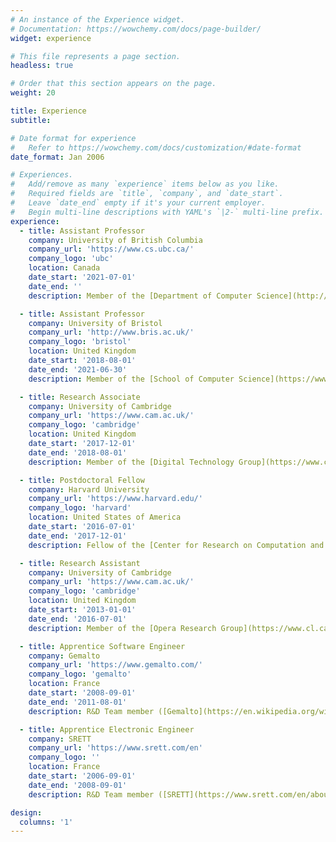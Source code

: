 ```yaml
---
# An instance of the Experience widget.
# Documentation: https://wowchemy.com/docs/page-builder/
widget: experience

# This file represents a page section.
headless: true

# Order that this section appears on the page.
weight: 20

title: Experience
subtitle:

# Date format for experience
#   Refer to https://wowchemy.com/docs/customization/#date-format
date_format: Jan 2006

# Experiences.
#   Add/remove as many `experience` items below as you like.
#   Required fields are `title`, `company`, and `date_start`.
#   Leave `date_end` empty if it's your current employer.
#   Begin multi-line descriptions with YAML's `|2-` multi-line prefix.
experience:
  - title: Assistant Professor
    company: University of British Columbia
    company_url: 'https://www.cs.ubc.ca/'
    company_logo: 'ubc'
    location: Canada
    date_start: '2021-07-01'
    date_end: ''
    description: Member of the [Department of Computer Science](http://www.bris.ac.uk/engineering/departments/computerscience/), member of the [Security & Privacy Group](https://spg.cs.ubc.ca/), and member of the [Systopia Lab](https://systopia.cs.ubc.ca/).

  - title: Assistant Professor
    company: University of Bristol
    company_url: 'http://www.bris.ac.uk/'
    company_logo: 'bristol'
    location: United Kingdom
    date_start: '2018-08-01'
    date_end: '2021-06-30'
    description: Member of the [School of Computer Science](https://www.bristol.ac.uk/science-engineering/schools/computer-science/).

  - title: Research Associate
    company: University of Cambridge
    company_url: 'https://www.cam.ac.uk/'
    company_logo: 'cambridge'
    location: United Kingdom
    date_start: '2017-12-01'
    date_end: '2018-08-01'
    description: Member of the [Digital Technology Group](https://www.cl.cam.ac.uk/research/dtg/www/) and Junior Fellow at [St Edmund's College](https://www.st-edmunds.cam.ac.uk/). Advisor [Sir Andy Hoper](https://en.wikipedia.org/wiki/Andy_Hopper).

  - title: Postdoctoral Fellow
    company: Harvard University
    company_url: 'https://www.harvard.edu/'
    company_logo: 'harvard'
    location: United States of America
    date_start: '2016-07-01'
    date_end: '2017-12-01'
    description: Fellow of the [Center for Research on Computation and Society](https://crcs.seas.harvard.edu/) and member of the [System Research at Harvard Group](https://syrah.eecs.harvard.edu/). Advisor [Prof. Margo Seltzer](https://www.seltzer.com/margo/)

  - title: Research Assistant
    company: University of Cambridge
    company_url: 'https://www.cam.ac.uk/'
    company_logo: 'cambridge'
    location: United Kingdom
    date_start: '2013-01-01'
    date_end: '2016-07-01'
    description: Member of the [Opera Research Group](https://www.cl.cam.ac.uk/research/srg/opera/) and the [Networks and Operating Systems group](https://www.cl.cam.ac.uk/research/srg/netos/). Advisor [Prof. Jean Bacon](https://www.cl.cam.ac.uk/~jmb25/)

  - title: Apprentice Software Engineer
    company: Gemalto
    company_url: 'https://www.gemalto.com/'
    company_logo: 'gemalto'
    location: France
    date_start: '2008-09-01'
    date_end: '2011-08-01'
    description: R&D Team member ([Gemalto](https://en.wikipedia.org/wiki/Gemalto) is now [Thales Digital Identity and Security](https://www.thalesgroup.com/en)).

  - title: Apprentice Electronic Engineer
    company: SRETT
    company_url: 'https://www.srett.com/en'
    company_logo: ''
    location: France
    date_start: '2006-09-01'
    date_end: '2008-09-01'
    description: R&D Team member ([SRETT](https://www.srett.com/en/about-us/) specialize in industrial and health IoT solutions)

design:
  columns: '1'
---
```

